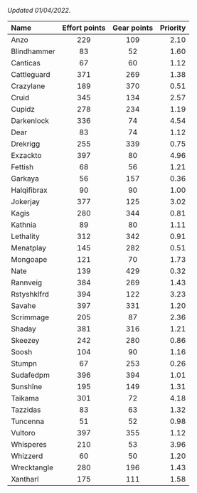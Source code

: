 
_Updated 01/04/2022._

| Name | Effort points | Gear points | Priority |
|:-----|:-------------:|:-----------:|---------:|
|Anzo|229|109|2.10|
|Blindhammer|83|52|1.60|
|Canticas|67|60|1.12|
|Cattleguard|371|269|1.38|
|Crazylane|189|370|0.51|
|Cruid|345|134|2.57|
|Cupidz|278|234|1.19|
|Darkenlock|336|74|4.54|
|Dear|83|74|1.12|
|Drekrigg|255|339|0.75|
|Exzackto|397|80|4.96|
|Fettish|68|56|1.21|
|Garkaya|56|157|0.36|
|Halqifibrax|90|90|1.00|
|Jokerjay|377|125|3.02|
|Kagis|280|344|0.81|
|Kathnia|89|80|1.11|
|Lethality|312|342|0.91|
|Menatplay|145|282|0.51|
|Mongoape|121|70|1.73|
|Nate|139|429|0.32|
|Rannveig|384|269|1.43|
|Rstyshklfrd|394|122|3.23|
|Savahe|397|331|1.20|
|Scrimmage|205|87|2.36|
|Shaday|381|316|1.21|
|Skeezey|242|280|0.86|
|Soosh|104|90|1.16|
|Stumpn|67|253|0.26|
|Sudafedpm|396|394|1.01|
|Sunshîne|195|149|1.31|
|Taikama|301|72|4.18|
|Tazzidas|83|63|1.32|
|Tuncenna|51|52|0.98|
|Vultoro|397|355|1.12|
|Whisperes|210|53|3.96|
|Whizzerd|60|50|1.20|
|Wrecktangle|280|196|1.43|
|Xantharl|175|111|1.58|